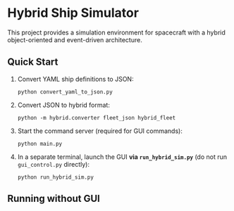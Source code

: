 # Hybrid Ship Simulator

This project provides a simulation environment for spacecraft with a hybrid object-oriented and event-driven architecture.

## Quick Start

1. Convert YAML ship definitions to JSON:
   ```
   python convert_yaml_to_json.py
   ```

2. Convert JSON to hybrid format:
   ```
   python -m hybrid.converter fleet_json hybrid_fleet
   ```

3. Start the command server (required for GUI commands):
   ```
   python main.py
   ```

4. In a separate terminal, launch the GUI **via `run_hybrid_sim.py`** (do not
   run `gui_control.py` directly):
   ```
   python run_hybrid_sim.py
   ```

## Running without GUI
